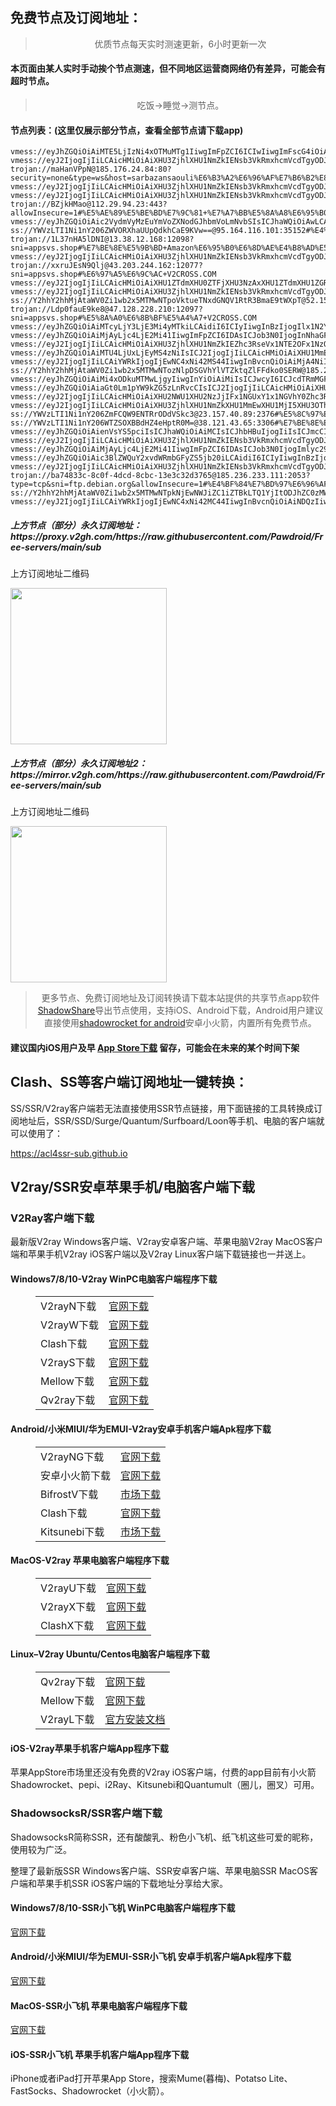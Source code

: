 
<h2>免费节点及订阅地址：</h2>
<blockquote>
<p style="text-align: center;">优质节点每天实时测速更新，6小时更新一次</p>
</blockquote>
<h4>本页面由某人实时手动挨个节点测速，但不同地区运营商网络仍有差异，可能会有超时节点。</h4>
<blockquote>
<p style="text-align: center;">吃饭->睡觉->测节点。</p>
</blockquote>
<h4>节点列表：(这里仅展示部分节点，查看全部节点请下载app)</h4>

```trojan://P5E6PpEyYS6W@35.92.1.32:12077?sni=appsvs.shop#%E7%BE%8E%E5%9B%BD+Merit%E7%BD%91%E7%BB%9C%E5%85%AC%E5%8F%B8
vmess://eyJhZGQiOiAiMTE5LjIzNi4xOTMuMTg1IiwgImFpZCI6ICIwIiwgImFscG4iOiAiIiwgImZwIjogIiIsICJob3N0IjogIiIsICJpZCI6ICIzMjRhYTFjNS03NTA0LTQ4OTMtODJiNC0xMzY1NTk2MzMxZTIiLCAibmV0IjogInRjcCIsICJwYXRoIjogIiIsICJwb3J0IjogIjM5OTk2IiwgInNjeSI6ICJhdXRvIiwgInNuaSI6ICIiLCAidGxzIjogIiIsICJ0eXBlIjogIiIsICJ2IjogIjIiLCAicHMiOiAiXHU5OTk5XHU2ZTJmIFx1NzUzNVx1OGJhZlx1NzZjOFx1NzlkMVx1NjcwOVx1OTY1MFx1NTE2Y1x1NTNmOCJ9
vmess://eyJ2IjogIjIiLCAicHMiOiAiXHU3ZjhlXHU1NmZkIENsb3VkRmxhcmVcdTgyODJcdTcwYjkiLCAiYWRkIjogIjE0MS4xMDEuMTIyLjI1MCIsICJwb3J0IjogODA4MCwgImFpZCI6IDAsICJzY3kiOiAiYXV0byIsICJuZXQiOiAid3MiLCAidHlwZSI6ICJub25lIiwgInRscyI6ICIiLCAiaWQiOiAiODJjYjkzYTMtNjVhOS00ZGFjLWEyYTctZDk5N2I2YzI2ZDZhIiwgImhvc3QiOiAiZmFudGFzdGljLWRvZS1iaWRzLWVuZGVkLnRyeWNsb3VkZmxhcmUuY29tIiwgInBhdGgiOiAiODJjYjkzYTMtNjVhOS00ZGFjLWEyYTctZDk5N2I2YzI2ZDZhLXZtIn0=
trojan://maHanVPpN@185.176.24.84:80?security=none&type=ws&host=sarbazansaouli%E6%B3%A2%E6%96%AF%E7%B6%B2%E8%B7%AF.mahanteamvips.top.&path=%2Fmahan%3Fed%3D2053#%E7%AB%8B%E9%99%B6%E5%AE%9B+NGS%E6%96%B0%E9%97%BB
vmess://eyJ2IjogIjIiLCAicHMiOiAiXHU3ZjhlXHU1NmZkIENsb3VkRmxhcmVcdTgyODJcdTcwYjkiLCAiYWRkIjogIjEwNC4xOS40MC4yMzciLCAicG9ydCI6ICI4ODgwIiwgImlkIjogIjU3ZTBjYjRkLWVhZTUtNDhlYy04MDkxLTE0OWRjMmIzMDllMCIsICJhaWQiOiAiMCIsICJzY3kiOiAiYXV0byIsICJuZXQiOiAid3MiLCAidHlwZSI6ICJub25lIiwgImhvc3QiOiAidWsubW9zcy5uZXR3b3JrIiwgInBhdGgiOiAiL2QvNjVkZDUwMy5URy5XYW5nQ2FpMi5XYW5nQ2FpXzg6MTA3NjkwIiwgInRscyI6ICIiLCAic25pIjogIiIsICJhbHBuIjogIiJ9
vmess://eyJ2IjogIjIiLCAicHMiOiAiXHU3ZjhlXHU1NmZkIENsb3VkRmxhcmVcdTgyODJcdTcwYjkiLCAiYWRkIjogIjEwNC4xOS40MC44NCIsICJwb3J0IjogIjg4ODAiLCAiaWQiOiAiNTdlMGNiNGQtZWFlNS00OGVjLTgwOTEtMTQ5ZGMyYjMwOWUwIiwgImFpZCI6ICIwIiwgInNjeSI6ICJhdXRvIiwgIm5ldCI6ICJ3cyIsICJ0eXBlIjogIm5vbmUiLCAiaG9zdCI6ICJ1ay5tb3NzLm5ldHdvcmsiLCAicGF0aCI6ICIvZC82NWRkNTAzLlRHLldhbmdDYWkyLldhbmdDYWlfODoxMDc2OTAiLCAidGxzIjogIiIsICJzbmkiOiAiIiwgImFscG4iOiAiIn0=
trojan://BZjkHMao@112.29.94.23:443?allowInsecure=1#%E5%AE%89%E5%BE%BD%E7%9C%81+%E7%A7%BB%E5%8A%A8%E6%95%B0%E6%8D%AE%E4%B8%8A%E7%BD%91%E5%85%AC%E5%85%B1%E5%87%BA%E5%8F%A3
vmess://eyJhZGQiOiAic2VydmVyMzEuYmVoZXNodGJhbmVoLmNvbSIsICJhaWQiOiAwLCAiaG9zdCI6ICJzZXJ2ZXIzMS5iZWhlc2h0YmFuZWguY29tIiwgImlkIjogIjQxNTQxNDNjLWJiYmEtNDdhNC05Zjc5LWMyZWQwODdjYmNjOSIsICJuZXQiOiAid3MiLCAicGF0aCI6ICIvIiwgInBvcnQiOiA4ODgwLCAicHMiOiAiXHU3ZjhlXHU1NmZkIENsb3VkRmxhcmVcdTgyODJcdTcwYjkiLCAidGxzIjogIiIsICJ0eXBlIjogImF1dG8iLCAic2VjdXJpdHkiOiAiYXV0byIsICJza2lwLWNlcnQtdmVyaWZ5IjogdHJ1ZSwgInNuaSI6ICIifQ==
ss://YWVzLTI1Ni1nY206ZWVORXhaUUpQdkhCaE9KVw==@95.164.116.101:35152#%E4%B9%8C%E5%85%8B%E5%85%B0+V2CROSS.COM
trojan://1L37nHA5lDNI@13.38.12.168:12098?sni=appsvs.shop#%E7%BE%8E%E5%9B%BD+Amazon%E6%95%B0%E6%8D%AE%E4%B8%AD%E5%BF%83
vmess://eyJ2IjogIjIiLCAicHMiOiAiXHU3ZjhlXHU1NmZkIENsb3VkRmxhcmVcdTgyODJcdTcwYjkiLCAiYWRkIjogImNkbi52ZHMtc2VydmVyLmlyIiwgInBvcnQiOiA4ODgwLCAiaWQiOiAiMGQxYmYyNmEtY2U5Ny00NzA3LWEyNzAtN2Y0ZDJhZTM3MzM0IiwgImFpZCI6IDAsICJzY3kiOiAiYXV0byIsICJuZXQiOiAid3MiLCAiaG9zdCI6ICJjZG4udmRzLXNlcnZlci5pciIsICJwYXRoIjogIi8iLCAidGxzIjogIiJ9
trojan://xxruJEsN9Qlj@43.203.244.162:12077?sni=appsvs.shop#%E6%97%A5%E6%9C%AC+V2CROSS.COM
vmess://eyJ2IjogIjIiLCAicHMiOiAiXHU1ZTdmXHU0ZTFjXHU3NzAxXHU1ZTdmXHU1ZGRlXHU1ZTAyIFx1NzlmYlx1NTJhOCIsICJhZGQiOiAiMTIwLjIzMi4yNDIuMTE3IiwgInBvcnQiOiAiNDE0OTIiLCAidHlwZSI6ICJub25lIiwgImlkIjogIjQxODA0OGFmLWEyOTMtNGI5OS05YjBjLTk4Y2EzNTgwZGQyNCIsICJhaWQiOiAiNjQiLCAibmV0IjogInRjcCIsICJwYXRoIjogIi8iLCAiaG9zdCI6ICIiLCAidGxzIjogIiJ9
vmess://eyJ2IjogIjIiLCAicHMiOiAiXHU3ZjhlXHU1NmZkIENsb3VkRmxhcmVcdTgyODJcdTcwYjkiLCAiYWRkIjogInd3dy5kYXJrcm9vbS5sb2wiLCAicG9ydCI6IDgwODAsICJpZCI6ICIyMjgyNmI0NC01YzFhLTRiNGItZGJhYS04M2EyZThiZDk1ZjAiLCAiYWlkIjogMCwgInNjeSI6ICJhdXRvIiwgIm5ldCI6ICJ3cyIsICJob3N0IjogInd3dy5kYXJrcm9vbS5sb2wiLCAicGF0aCI6ICIvIiwgInRscyI6ICIifQ==
ss://Y2hhY2hhMjAtaWV0Zi1wb2x5MTMwNTpoVktueTNxdGNQV1RtR3BmaE9tWXpT@52.151.70.24:47169#%E7%BE%8E%E5%9B%BD+Microsoft%E5%85%AC%E5%8F%B8
trojan://Ldp0fauE9ke8@47.128.228.210:12097?sni=appsvs.shop#%E5%8A%A0%E6%8B%BF%E5%A4%A7+V2CROSS.COM
vmess://eyJhZGQiOiAiMTcyLjY3LjE3Mi4yMTkiLCAidiI6ICIyIiwgInBzIjogIlx1N2Y4ZVx1NTZmZCBDbG91ZEZsYXJlXHU4MjgyXHU3MGI5IiwgInBvcnQiOiA4MDgwLCAiaWQiOiAiYjU1MWFhMjItMjJhZi0xMWVlLWI4ZDgtZjIzYzkzMmViNjhkIiwgImFpZCI6ICIwIiwgIm5ldCI6ICJ3cyIsICJ0eXBlIjogIiIsICJob3N0IjogIm9paWN0dy55eWRzaWkuY29tIiwgInBhdGgiOiAiLyIsICJ0bHMiOiAiIn0=
vmess://eyJhZGQiOiAiMjAyLjc4LjE2Mi41IiwgImFpZCI6IDAsICJob3N0IjogInNhaGFuZC5zZXJ2ZW1pbmVjcmFmdC5uZXQiLCAiaWQiOiAiMTE4Mjg3ZDItZTk2OC00MmUxLTgwZDAtMTJmYTJmNWQzOGQ2IiwgIm5ldCI6ICJ3cyIsICJwYXRoIjogIi9AZm9yd2FyZHYycmF5IiwgInBvcnQiOiA0NDMsICJwcyI6ICJcdTUzNzBcdTVlYTYgVjJDUk9TUy5DT00iLCAidGxzIjogInRscyIsICJ0eXBlIjogImF1dG8iLCAic2VjdXJpdHkiOiAiYXV0byIsICJza2lwLWNlcnQtdmVyaWZ5IjogdHJ1ZSwgInNuaSI6ICIifQ==
vmess://eyJ2IjogIjIiLCAicHMiOiAiXHU3ZjhlXHU1NmZkIEZhc3RseVx1NTE2OFx1NzQwM0FueWNhc3RcdTgyODJcdTcwYjkiLCAiYWRkIjogIjE1MS4xMDEuNjcuMTAiLCAicG9ydCI6ICI4MCIsICJ0eXBlIjogIm5vbmUiLCAiaWQiOiAiZDM5YTM0N2EtMDBjOS00ZjkxLTkyNTUtN2Y1MzZjMDdjNWE4IiwgImFpZCI6ICIwIiwgIm5ldCI6ICJ3cyIsICJwYXRoIjogIi9hcmllcz9lZD0yNTYwIiwgImhvc3QiOiAibm1zbC5rcCIsICJ0bHMiOiAiIn0=
vmess://eyJhZGQiOiAiMTU4LjUxLjEyMS4zNiIsICJ2IjogIjIiLCAicHMiOiAiXHU1MmEwXHU2MmZmXHU1OTI3IFYyQ1JPU1MuQ09NIiwgInBvcnQiOiA0NDMsICJpZCI6ICIwM2ZjYzYxOC1iOTNkLTY3OTYtNmFlZC04YTM4Yzk3NWQ1ODEiLCAiYWlkIjogIjAiLCAibmV0IjogIndzIiwgInR5cGUiOiAiIiwgImhvc3QiOiAiIiwgInBhdGgiOiAiL2xpbmt2d3MiLCAidGxzIjogInRscyJ9
vmess://eyJ2IjogIjIiLCAiYWRkIjogIjEwNC4xNi42MS44IiwgInBvcnQiOiAiMjA4NiIsICJpZCI6ICI0NDFkYTM0Mi1jZTkwLTQ0MWUtYmZmOS1kMmNlYjU1ZTY4Y2EiLCAiYWlkIjogMCwgInNjeSI6ICJhdXRvIiwgIm5ldCI6ICJ3cyIsICJob3N0IjogInVyeS11bml0LWMwMzBlaGVpOC5wb2dldDcxMTM4LndvcmtlcnMuZGV2IiwgInBhdGgiOiAiL2l2aWRlb3Muc2JzL2xpbmt3cyIsICJwcyI6ICJcdTdmOGVcdTU2ZmQgQ2xvdWRGbGFyZVx1ODI4Mlx1NzBiOSJ9
ss://Y2hhY2hhMjAtaWV0Zi1wb2x5MTMwNTozNlpDSGVhYlVTZktqZlFFdko0SERW@185.242.86.156:54170#%E4%BF%84%E7%BD%97%E6%96%AF+V2CROSS.COM
vmess://eyJhZGQiOiAiMi4xODkuMTMwLjgyIiwgInYiOiAiMiIsICJwcyI6ICJcdTRmMGFcdTY3MTcgVjJDUk9TUy5DT00iLCAicG9ydCI6IDEyNzQwLCAiaWQiOiAiYTAxYTkxNGMtZDYyMi00MzFmLWJkODYtYmRiYjQ1ZGYzN2U3IiwgImFpZCI6ICIwIiwgIm5ldCI6ICJ3cyIsICJ0eXBlIjogIiIsICJob3N0IjogIiIsICJwYXRoIjogIi8iLCAidGxzIjogIiJ9
vmess://eyJhZGQiOiAiaGt0Lm1pYW9kZG5zLnRvcCIsICJ2IjogIjIiLCAicHMiOiAiXHU5OTk5XHU2ZTJmIFx1NzUzNVx1OGJhZlx1NzZjOFx1NzlkMVx1NjcwOVx1OTY1MFx1NTE2Y1x1NTNmOCIsICJwb3J0IjogMzk5OTYsICJpZCI6ICIzMjRhYTFjNS03NTA0LTQ4OTMtODJiNC0xMzY1NTk2MzMxZTIiLCAiYWlkIjogIjAiLCAibmV0IjogInRjcCIsICJ0eXBlIjogIiIsICJob3N0IjogIiIsICJwYXRoIjogIiIsICJ0bHMiOiAiIn0=
vmess://eyJ2IjogIjIiLCAicHMiOiAiXHU2NWU1XHU2NzJjIFx1NGUxY1x1NGVhY0Zhc3RseVx1ODI4Mlx1NzBiOSIsICJhZGQiOiAiZmFzdGx5LmFsaXBheS5vdmgiLCAicG9ydCI6ICI4MCIsICJpZCI6ICJkMzlhMzQ3YS0wMGM5LTRmOTEtOTI1NS03ZjUzNmMwN2M1YTgiLCAiYWlkIjogIjAiLCAic2N5IjogImF1dG8iLCAibmV0IjogIndzIiwgInR5cGUiOiAibm9uZSIsICJob3N0IjogIm5tc2wua3AiLCAicGF0aCI6ICIvYXJpZXM/ZWQ9MjU2MCIsICJ0bHMiOiAiIiwgInNuaSI6ICIiLCAiYWxwbiI6ICIifQ==
vmess://eyJ2IjogIjIiLCAicHMiOiAiXHU3ZjhlXHU1NmZkXHU1MmEwXHU1MjI5XHU3OThmXHU1YzNjXHU0ZTlhXHU1ZGRlXHU1NzIzXHU0ZjU1XHU1ODVlIENsb3VkZmxhcmVcdTgyODJcdTcwYjkiLCAiYWRkIjogInloNS5kdGt1NDEueHl6IiwgInBvcnQiOiAiODA4MCIsICJ0eXBlIjogIm5vbmUiLCAiaWQiOiAiODJjYjkzYTMtNjVhOS00ZGFjLWEyYTctZDk5N2I2YzI2ZDZhIiwgImFpZCI6ICIwIiwgIm5ldCI6ICJ3cyIsICJwYXRoIjogIjgyY2I5M2EzLTY1YTktNGRhYy1hMmE3LWQ5OTdiNmMyNmQ2YS12bSIsICJob3N0IjogImZhbnRhc3RpYy1kb2UtYmlkcy1lbmRlZC50cnljbG91ZGZsYXJlLmNvbSIsICJ0bHMiOiAiIn0=
ss://YWVzLTI1Ni1nY206ZmFCQW9ENTRrODdVSkc3@23.157.40.89:2376#%E5%8C%97%E7%BE%8E%E5%9C%B0%E5%8C%BA+V2CROSS.COM
ss://YWVzLTI1Ni1nY206WTZSOXBBdHZ4eHptR0M=@38.121.43.65:3306#%E7%BE%8E%E5%9B%BD+%E5%8D%8E%E7%9B%9B%E9%A1%BFCogent%E9%80%9A%E4%BF%A1%E5%85%AC%E5%8F%B8
vmess://eyJhZGQiOiAienVsYS5pciIsICJhaWQiOiAiMCIsICJhbHBuIjogIiIsICJmcCI6ICIiLCAiaG9zdCI6ICJjZG4udmRzLXNlcnZlci5pciIsICJpZCI6ICIwZDFiZjI2YS1jZTk3LTQ3MDctYTI3MC03ZjRkMmFlMzczMzQiLCAibmV0IjogIndzIiwgInBhdGgiOiAiIiwgInBvcnQiOiAiODg4MCIsICJwcyI6ICJcdTdmOGVcdTU2ZmQgQ2xvdWRGbGFyZVx1ODI4Mlx1NzBiOSIsICJzY3kiOiAiYXV0byIsICJzbmkiOiAiIiwgInRscyI6ICIiLCAidHlwZSI6ICIiLCAidiI6ICIyIn0=
vmess://eyJ2IjogIjIiLCAicHMiOiAiXHU3ZjhlXHU1NmZkIENsb3VkRmxhcmVcdTgyODJcdTcwYjkiLCAiYWRkIjogIm1pemJhbi5hcnpvbmhvc3QuaXIiLCAicG9ydCI6IDIwODYsICJpZCI6ICJlNjkwZmY5ZS0xNjc2LTRiZTMtZDEzNi1kY2FlNTg2Y2IxZTciLCAiYWlkIjogMCwgInNjeSI6ICJhdXRvIiwgIm5ldCI6ICJ3cyIsICJob3N0IjogIm1pemJhbi5hcnpvbmhvc3QuaXIiLCAicGF0aCI6ICIvIiwgInRscyI6ICIifQ==
vmess://eyJhZGQiOiAiMjAyLjc4LjE2Mi41IiwgImFpZCI6IDAsICJob3N0IjogImlyc29mdC5zeXRlcy5uZXQiLCAiaWQiOiAiMmZmOTdjNmQtODU1Ny00MmE0LWI0M2YtMTljNzdjNTk1OWVhIiwgIm5ldCI6ICJ3cyIsICJwYXRoIjogIi9AZm9yd2FyZHYycmF5IiwgInBvcnQiOiA0NDMsICJwcyI6ICJcdTUzNzBcdTVlYTYgVjJDUk9TUy5DT00iLCAidGxzIjogInRscyIsICJ0eXBlIjogImF1dG8iLCAic2VjdXJpdHkiOiAiYXV0byIsICJza2lwLWNlcnQtdmVyaWZ5IjogdHJ1ZSwgInNuaSI6ICIifQ==
vmess://eyJhZGQiOiAic3BlZWQuY2xvdWRmbGFyZS5jb20iLCAidiI6ICIyIiwgInBzIjogIlx1N2Y4ZVx1NTZmZCBDbG91ZEZsYXJlXHU4MjgyXHU3MGI5IiwgInBvcnQiOiA4MCwgImlkIjogIjZjMTY4ZmNjLTIyMzEtNGYzYi04YzFlLWY2MzkxNjkyZGY0YSIsICJhaWQiOiAiMCIsICJuZXQiOiAid3MiLCAidHlwZSI6ICIiLCAiaG9zdCI6ICJyYW5nZS1zaGFwZS1iM2Z1ZWd1LmJhbmFub2sxODIud29ya2Vycy5kZXYiLCAicGF0aCI6ICIvaG1zMDIuZnhpYW9taS5zYnMvbGluayIsICJ0bHMiOiAiIn0=
vmess://eyJ2IjogIjIiLCAicHMiOiAiXHU3ZjhlXHU1NmZkIENsb3VkRmxhcmVcdTgyODJcdTcwYjkiLCAiYWRkIjogIjE3Mi42Ny4xODUuNzkiLCAicG9ydCI6ICI4MDgwIiwgImlkIjogImI1NTFhYTIyLTIyYWYtMTFlZS1iOGQ4LWYyM2M5MzJlYjY4ZCIsICJhaWQiOiAiMCIsICJzY3kiOiAiYXV0byIsICJuZXQiOiAid3MiLCAidHlwZSI6ICJub25lIiwgImhvc3QiOiAib2lpY3R3Lnl5ZHNpaS5jb20iLCAicGF0aCI6ICIvIiwgInRscyI6ICIiLCAic25pIjogIiIsICJhbHBuIjogIiJ9
trojan://ba74833c-8c0f-4dcd-8cbc-13e3c32d3765@185.236.233.111:2053?type=tcp&sni=ftp.debian.org&allowInsecure=1#%E4%BF%84%E7%BD%97%E6%96%AF+V2CROSS.COM
ss://Y2hhY2hhMjAtaWV0Zi1wb2x5MTMwNTpkNjEwNWJiZC1iZTBkLTQ1YjItODJhZC0zMWZkMTA3MWMxZDI=@service.ouluyun9803.com:26667#%E9%9F%A9%E5%9B%BD+KT%E7%94%B5%E4%BF%A1
vmess://eyJ2IjogIjIiLCAiYWRkIjogIjEwNC4xNi42MC44IiwgInBvcnQiOiAiNDQzIiwgImlkIjogIjI1MTc4MGMxLTE1MDEtNDNiMy1iZTJhLWQxNDRhMjBkNDc5YSIsICJhaWQiOiAwLCAic2N5IjogImNoYWNoYTIwLXBvbHkxMzA1IiwgIm5ldCI6ICJ3cyIsICJob3N0IjogImhkZnk1YzEuZm9yaXJhbi5ubCIsICJwYXRoIjogIi9OYnMyRFNUU2tGVzZNcnJGUUhlU0RRNyIsICJ0bHMiOiAidGxzIiwgInNuaSI6ICJoZGZ5NWMxLmZvcmlyYW4ubmwiLCAicHMiOiAiXHU3ZjhlXHU1NmZkIENsb3VkRmxhcmVcdTgyODJcdTcwYjkifQ==
```
<h5>上方节点（部分）永久订阅地址：https://proxy.v2gh.com/https://raw.githubusercontent.com/Pawdroid/Free-servers/main/sub</h5>
<p>上方订阅地址二维码</p>
<img src='https://raw.githubusercontent.com/Pawdroid/Free-servers/main/sub.png' width=250 height=250>
<h5>上方节点（部分）永久订阅地址2：https://mirror.v2gh.com/https://raw.githubusercontent.com/Pawdroid/Free-servers/main/sub</h5>
<p>上方订阅地址二维码</p>
<img src='https://raw.githubusercontent.com/Pawdroid/Free-servers/main/sub2.png' width=250 height=250>
<blockquote style='text-align: center;'>更多节点、免费订阅地址及订阅转换请下载本站提供的共享节点app软件<a href='https://shadowsharing.com'>ShadowShare</a>导出节点使用，支持iOS、Android下载，Android用户建议直接使用<a href='https://github.com/Pawdroid/shadowrocket_for_android'>shadowrocket for android</a>安卓小火箭，内置所有免费节点。</blockquote>
<h4>建议国内iOS用户及早 <a href='https://apps.apple.com/cn/app/shadowshare/id1612647259'>App Store下载</a> 留存，可能会在未来的某个时间下架</h4>

<div class="nv-content-wrap entry-content">
<h2>Clash、SS等客户端订阅地址一键转换：</h2>
<p>SS/SSR/V2ray客户端若无法直接使用SSR节点链接，用下面链接的工具转换成订阅地址后，SSR/SSD/Surge/Quantum/Surfboard/Loon等手机、电脑的客户端就可以使用了：</p>
<p><a href="https://acl4ssr-sub.github.io" target="_blank" rel="noreferrer noopener nofollow">https://acl4ssr-sub.github.io</a></p>
<h2>V2ray/SSR安卓苹果手机/电脑客户端下载</h2>
<h3>V2Ray客户端下载</h3>
<p>最新版V2ray Windows客户端、V2ray安卓客户端、苹果电脑V2ray MacOS客户端和苹果手机V2ray iOS客户端以及V2ray Linux客户端下载链接也一并送上。</p>
<h4>Windows7/8/10-<strong>V2ray WinPC电脑客户端</strong>程序下载</h4>
<figure class="wp-block-table alignwide is-style-stripes"><table><tbody><tr><td>V2rayN下载</td><td><a href="https://github.com/2dust/v2rayN/releases" target="_blank" rel="noreferrer noopener">官网下载</a></td></tr><tr><td>V2rayW下载</td><td><a href="https://github.com/Cenmrev/V2RayW/releases" target="_blank" rel="noreferrer noopener">官网下载</a></td></tr><tr><td>Clash下载</td><td><a href="https://github.com/Fndroid/clash_for_windows_pkg/releases" target="_blank" rel="noreferrer noopener">官网下载</a></td></tr><tr><td>V2rayS下载</td><td><a href="https://github.com/Shinlor/V2RayS/releases" target="_blank" rel="noreferrer noopener">官网下载</a></td></tr><tr><td>Mellow下载</td><td><a href="https://github.com/mellow-io/mellow/releases" target="_blank" rel="noreferrer noopener">官网下载</a></td></tr><tr><td>Qv2ray下载</td><td><a href="https://github.com/Qv2ray/Qv2ray" target="_blank" rel="noreferrer noopener">官网下载</a></td></tr></tbody></table></figure>
<h4><strong>Android/小米MIUI/华为EMUI-V2ray安卓手机客户端</strong>Apk程序下载</h4>
<figure class="wp-block-table alignwide is-style-stripes"><table><tbody><tr><td>V2rayNG下载</td><td><a href="https://github.com/2dust/v2rayNG/releases" target="_blank" rel="noreferrer noopener">官网下载</a></td></tr><tr><td>安卓小火箭下载</td><td><a href="https://github.com/Pawdroid/shadowrocket_for_android/releases" target="_blank" rel="noreferrer noopener">官网下载</a></td></tr><tr><td>BifrostV下载</td><td><a rel="noreferrer noopener" href="https://www.appsapk.com/downloading/latest/com.github.dawndiy.bifrostv-0.6.8.apk" target="_blank">市场下载</a></td></tr><tr><td>Clash下载</td><td><a href="https://github.com/Kr328/ClashForAndroid/releases" target="_blank" rel="noreferrer noopener">官网下载</a></td></tr><tr><td>Kitsunebi下载</td><td><a rel="noreferrer noopener" href="https://apkpure.com/kitsunebi/fun.kitsunebi.kitsunebi4android" target="_blank">市场下载</a></td></tr></tbody></table></figure>
<h4><strong>MacOS-V2ray <strong>苹果电脑</strong>客户端</strong>程序下载</h4>
<figure class="wp-block-table alignwide is-style-stripes"><table><tbody><tr><td>V2rayU下载</td><td><a href="https://github.com/yanue/V2rayU/releases" target="_blank" rel="noreferrer noopener">官网下载</a></td></tr><tr><td>V2rayX下载</td><td><a href="https://github.com/Cenmrev/V2RayX/releases" target="_blank" rel="noreferrer noopener">官网下载</a></td></tr><tr><td>ClashX下载</td><td><a href="https://github.com/yichengchen/clashX/releases" target="_blank" rel="noreferrer noopener">官网下载</a></td></tr></tbody></table></figure>
<h4><strong>Linux</strong>–<strong>V2ray Ubuntu/Centos电脑客户端</strong>程序下载</h4>
<figure class="wp-block-table alignwide is-style-stripes"><table><tbody><tr><td>Qv2ray下载</td><td><a href="https://github.com/Qv2ray/Qv2ray" target="_blank" rel="noreferrer noopener">官网下载</a></td></tr><tr><td>Mellow下载</td><td><a href="https://github.com/mellow-io/mellow/releases" target="_blank" rel="noreferrer noopener">官网下载</a></td></tr><tr><td>V2rayL下载</td><td><a rel="noreferrer noopener" href="https://github.com/jiangxufeng/v2rayL" target="_blank">官方安装文档</a></td></tr></tbody></table></figure>
<h4>iOS-<strong>V2ray苹果<strong>手机客户端</strong>App程序</strong>下载</h4>
<p>苹果AppStore市场里还没有免费的V2ray iOS客户端，付费的app目前有小火箭Shadowrocket、pepi、i2Ray、Kitsunebi和Quantumult（圈儿，圈叉）可用。</p>
<h3>ShadowsocksR/SSR客户端下载</h3>
<p>ShadowsocksR简称SSR，还有酸酸乳、粉色小飞机、纸飞机这些可爱的昵称，使用较为广泛。</p>
<p>整理了最新版SSR Windows客户端、SSR安卓客户端、苹果电脑SSR MacOS客户端和苹果手机SSR iOS客户端的下载地址分享给大家。</p>
<h4><strong>Windows7/8/10-<strong>SSR小飞机 WinPC电脑客户端</strong>程序下载</strong></h4>
<p><a rel="noreferrer noopener" href="https://github.com/shadowsocksrr/shadowsocksr-csharp/releases" target="_blank">官网下载</a></p>
<h4><strong><strong>Android/小米MIUI/华为EMUI-SSR小飞机 安卓手机客户端</strong>Apk程序下载</strong></h4>
<p><a rel="noreferrer noopener" href="https://github.com/shadowsocksrr/shadowsocksr-android/releases" target="_blank">官网下载</a></p>
<h4><strong><strong>MacOS-SSR小飞机 苹果电脑客户端</strong>程序下载</strong></h4>
<p><a href="https://github.com/qinyuhang/ShadowsocksX-NG-R/releases" target="_blank" rel="noreferrer noopener">官网下载</a></p>
<h4><strong>iOS-<strong>SSR小飞机 苹果手机客户端App程序</strong></strong>下载</h4>
<p>iPhone或者iPad打开苹果App Store，搜索Mume(暮梅)、Potatso Lite、FastSocks、Shadowrocket（小火箭）。</p>
